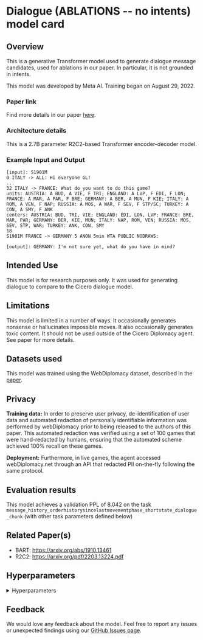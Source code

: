 # Dialogue (ABLATIONS -- no intents) model card


## Overview

This is a generative Transformer model used to generate dialogue message candidates, used for ablations in our paper. In particular, it is not grounded in intents.

This model was developed by Meta AI. Training began on August 29, 2022.


### Paper link

Find more details in our paper [here](https://www.science.org/doi/10.1126/science.ade9097).


### Architecture details

This is a 2.7B parameter R2C2-based Transformer encoder-decoder model.


### Example Input and Output

```
[input]: S1901M
0 ITALY -> ALL: Hi everyone GL!
...
32 ITALY -> FRANCE: What do you want to do this game?
units: AUSTRIA: A BUD, A VIE, F TRI; ENGLAND: A LVP, F EDI, F LON; FRANCE: A MAR, A PAR, F BRE; GERMANY: A BER, A MUN, F KIE; ITALY: A ROM, A VEN, F NAP; RUSSIA: A MOS, A WAR, F SEV, F STP/SC; TURKEY: A CON, A SMY, F ANK
centers: AUSTRIA: BUD, TRI, VIE; ENGLAND: EDI, LON, LVP; FRANCE: BRE, MAR, PAR; GERMANY: BER, KIE, MUN; ITALY: NAP, ROM, VEN; RUSSIA: MOS, SEV, STP, WAR; TURKEY: ANK, CON, SMY
18
S1901M FRANCE -> GERMANY 5 ANON 5min WTA PUBLIC NODRAWS:

[output]: GERMANY: I'm not sure yet, what do you have in mind?
```

## Intended Use

This model is for research purposes only. It was used for generating dialogue to compare to the Cicero dialogue model.

## Limitations

This model is limited in a number of ways. It occasionally generates nonsense or hallucinates impossible moves. It also occasionally generates toxic content. It should not be used outside of the Cicero Diplomacy agent. See paper for more details.


## Datasets used

This model was trained using the WebDiplomacy dataset, described in the [paper](https://www.science.org/doi/10.1126/science.ade9097).


## Privacy

**Training data:** In order to preserve user privacy, de-identification of user data and automated redaction of personally identifiable information was performed by webDiplomacy prior to being released to the authors of this paper. This automated redaction was verified using a set of 100 games that were hand-redacted by humans, ensuring that the automated scheme achieved 100% recall on these games.

**Deployment:** Furthermore, in live games, the agent accessed webDiplomacy.net through an API that redacted PII on-the-fly following the same protocol.


## Evaluation results

This model achieves a validation PPL of 8.042 on the task `message_history_orderhistorysincelastmovementphase_shortstate_dialogue_chunk` (with other task parameters defined below)

## Related Paper(s)

- BART: https://arxiv.org/abs/1910.13461
- R2C2: https://arxiv.org/pdf/2203.13224.pdf

## Hyperparameters


<details>
<summary> Hyperparameters </summary>

 - `task`: `message_history_orderhistorysincelastmovementphase_shortstate_dialogue_chunk`
 - `datatype`: `train`
 - `hide_labels`: `False`
 - `multitask_weights`: `[1]`
 - `batchsize`: `2`
 - `dynamic_batching`: `None`
 - `model`: `bart`
 - `dict_class`: `parlai.core.dict:DictionaryAgent`
 - `evaltask`: `None`
 - `final_extra_opt`: ``
 - `eval_batchsize`: `None`
 - `eval_dynamic_batching`: `None`
 - `num_workers`: `8`
 - `display_examples`: `False`
 - `num_epochs`: `-1`
 - `max_train_time`: `-1`
 - `max_train_steps`: `100000`
 - `log_every_n_steps`: `100`
 - `validation_every_n_secs`: `-1`
 - `validation_every_n_steps`: `1000`
 - `save_every_n_secs`: `-1`
 - `save_after_valid`: `True`
 - `validation_every_n_epochs`: `-1`
 - `validation_max_exs`: `-1`
 - `short_final_eval`: `False`
 - `validation_patience`: `100`
 - `validation_metric`: `ppl`
 - `validation_metric_mode`: `min`
 - `validation_cutoff`: `1.0`
 - `validation_share_agent`: `False`
 - `metrics`: `default`
 - `aggregate_micro`: `False`
 - `dict_maxexs`: `-1`
 - `dict_include_valid`: `False`
 - `dict_include_test`: `False`
 - `log_every_n_secs`: `-1`
 - `distributed_world_size`: `256`
 - `ddp_backend`: `zero2`
 - `image_size`: `256`
 - `image_cropsize`: `224`
 - `dialogue_single_turn`: `True`
 - `include_silence_messages`: `False`
 - `calculate_year_metrics`: `False`
 - `calculate_ppl_by_rating_metrics`: `False`
 - `include_sleep_messages`: `False`
 - `output_draw_messages`: `False`
 - `add_sleep_times`: `True`
 - `add_recipient_to_prompt`: `True`
 - `include_style`: `False`
 - `mark_bad_messages`: `phase_repeats,offensive_language,redacted`
 - `filter_bad_messages`: `draws`
 - `edit_bad_messages`: `None`
 - `filter_bad_messages_about_draws`: `False`
 - `min_speaker_rating`: `None`
 - `max_game_redacted_words_percent`: `None`
 - `response_view_dialogue_model`: `False`
 - `extend_order_history_since_last_n_movement_phase`: `1`
 - `extend_state_history_since_last_n_movement_phase`: `0`
 - `pseudo_order_generation`: `False`
 - `pseudo_order_generation_future_message`: `True`
 - `pseudo_order_generation_injected_sentence`: `None`
 - `pseudo_order_generation_inject_all`: `True`
 - `pseudo_order_generation_partner_view`: `False`
 - `pseudo_order_generation_current_phase_prefix`: `False`
 - `two_party_dialogue`: `False`
 - `no_speaker_dialogue_history`: `False`
 - `remove_n_latest_messages_from_dialogue_history`: `None`
 - `all_power_pseudo_orders`: `True`
 - `single_view_pseudo_orders`: `False`
 - `rollout_pseudo_orders`: `False`
 - `rollout_except_movement`: `True`
 - `rollout_phasemajor`: `False`
 - `rollout_actual_orders`: `False`
 - `n_chunks`: `-1`
 - `counting_examples`: `False`
 - `include_task_token`: `False`
 - `message_history_truncation`: `2048`
 - `task_version`: `3`
 - `include_game_info`: `True`
 - `include_player_ratings`: `True`
 - `include_draw_info`: `True`
 - `include_draw_state`: `True`
 - `hide_empty_draw_state`: `False`
 - `include_centers_state`: `True`
 - `include_builds_state`: `False`
 - `player_rating_max`: `5`
 - `player_rating_percentiles`: `games_played`
 - `set_player_rating`: `-1`
 - `include_player_chattiness`: `False`
 - `set_player_chattiness`: `-1`
 - `only_phase`: `None`
 - `only_game_id`: `None`
 - `only_chunk`: `-1`
 - `skip_input_validation`: `True`
 - `input_validation_check_pct`: `0.1`
 - `lie_detector_annotations_dir`: `None`
 - `lie_detector_filter_above_stdev`: `None`
 - `counterfactual_game_cache`: `0`
 - `chunk_size`: `80`
 - `embedding_size`: `2048`
 - `n_layers`: `22`
 - `ffn_size`: `8192`
 - `dropout`: `0.1`
 - `attention_dropout`: `0.0`
 - `relu_dropout`: `0.0`
 - `n_heads`: `32`
 - `learn_positional_embeddings`: `True`
 - `embeddings_scale`: `True`
 - `n_positions`: `2048`
 - `n_segments`: `0`
 - `variant`: `prelayernorm`
 - `activation`: `gelu`
 - `output_scaling`: `1.0`
 - `share_word_embeddings`: `True`
 - `n_encoder_layers`: `22`
 - `n_decoder_layers`: `22`
 - `model_parallel`: `False`
 - `checkpoint_activations`: `True`
 - `beam_size`: `1`
 - `beam_min_length`: `1`
 - `beam_context_block_ngram`: `-1`
 - `beam_block_ngram`: `-1`
 - `beam_block_full_context`: `True`
 - `beam_length_penalty`: `0.65`
 - `skip_generation`: `True`
 - `inference`: `greedy`
 - `topk`: `10`
 - `topp`: `0.9`
 - `beam_delay`: `30`
 - `beam_block_list_filename`: `None`
 - `temperature`: `1.0`
 - `compute_tokenized_bleu`: `False`
 - `embedding_type`: `random`
 - `embedding_projection`: `random`
 - `fp16`: `True`
 - `fp16_impl`: `safe`
 - `force_fp16_tokens`: `True`
 - `optimizer`: `adam`
 - `learningrate`: `0.0001`
 - `gradient_clip`: `0.1`
 - `adam_eps`: `1e-08`
 - `adafactor_eps`: `[1e-30, 0.001]`
 - `momentum`: `0`
 - `nesterov`: `True`
 - `nus`: `[0.7]`
 - `betas`: `[0.9, 0.999]`
 - `weight_decay`: `None`
 - `rank_candidates`: `False`
 - `truncate`: `-1`
 - `text_truncate`: `2048`
 - `label_truncate`: `512`
 - `history_reversed`: `False`
 - `history_size`: `-1`
 - `person_tokens`: `False`
 - `split_lines`: `False`
 - `use_reply`: `label`
 - `add_p1_after_newln`: `False`
 - `history_add_global_end_token`: `None`
 - `special_tok_lst`: `[REDACTED],NON-ANON,HASDRAWS,Austria,England,Germany,AUSTRIA,ENGLAND,GERMANY,ALL-UNK,PRIVATE,NODRAWS,France,Russia,Turkey,FRANCE,RUSSIA,TURKEY,SPA/NC,STP/SC,BUL/SC,STP/NC,BUL/EC,SPA/SC,PUBLIC,Italy,ITALY,ANON,PPSC,VEN,ALB,KIE,BAR,NWG,TUS,EDI,GRE,PRU,BUD,HEL,IRI,SKA,GAL,TYS,RUM,NAP,SMY,LON,ADR,BOH,EAS,BEL,ANK,MAR,APU,TUN,PIE,SPA,HOL,SIL,MUN,YOR,LYO,ION,TYR,CON,WES,ENG,NAF,UKR,AEG,SER,ROM,WAR,BUR,VIA,VIE,LVP,GAS,BAL,BUL,BLA,TRI,ARM,SWE,RUH,NTH,NWY,BOT,DEN,NAO,WAL,BER,PIC,MOS,STP,BRE,PAR,SEV,MAO,SYR,FIN,LVN,CLY,POR,BAD,SOS,WTA,->`
 - `gpu`: `0`
 - `no_cuda`: `False`
 - `dict_initpath`: `None`
 - `dict_language`: `english`
 - `dict_max_ngram_size`: `-1`
 - `dict_minfreq`: `0`
 - `dict_maxtokens`: `-1`
 - `dict_nulltoken`: `__null__`
 - `dict_starttoken`: `__start__`
 - `dict_endtoken`: `__end__`
 - `dict_unktoken`: `__unk__`
 - `dict_tokenizer`: `gpt2`
 - `dict_lower`: `False`
 - `bpe_debug`: `False`
 - `dict_textfields`: `text,labels`
 - `bpe_vocab`: `None`
 - `bpe_merge`: `None`
 - `bpe_add_prefix_space`: `None`
 - `bpe_dropout`: `None`
 - `lr_scheduler`: `linear`
 - `lr_scheduler_patience`: `3`
 - `lr_scheduler_decay`: `0.5`
 - `invsqrt_lr_decay_gamma`: `-1`
 - `warmup_updates`: `8000`
 - `warmup_rate`: `0.0001`
 - `update_freq`: `1`
 - `starttime`: `Aug29_15-23`
 - `rank`: `0`
</details>


## Feedback

We would love any feedback about the model. Feel free to report any issues or unexpected findings using our [GitHub Issues page](https://github.com/facebookresearch/diplomacy_cicero/issues).
